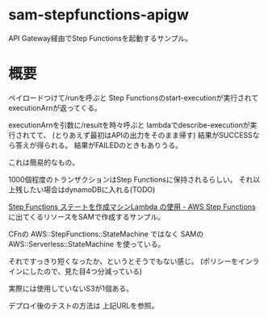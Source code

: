 # sam-stepfunctions-apigw

API Gateway経由でStep Functionsを起動するサンプル。

# 概要

ペイロードつけて/runを呼ぶと
Step Functionsのstart-executionが実行されて
executionArnが返ってくる。

executionArnを引数に/resultを時々呼ぶと
lambdaでdescribe-executionが実行されてて、
(とりあえず最初はAPIの出力をそのまま帰す)
結果がSUCCESSなら答えが得られる。
結果がFAILEDのときもありうる。

これは簡易的なもの。

1000個程度のトランザクションはStep Functionsに保持されるらしい。
それ以上残したい場合はdynamoDBに入れる(TODO)





[Step Functions ステートを作成マシンLambda の使用 - AWS Step Functions](https://docs.aws.amazon.com/ja_jp/step-functions/latest/dg/tutorial-creating-lambda-state-machine.html)
に出てくるリソースをSAMで作成するサンプル。

CFnの AWS::StepFunctions::StateMachine ではなく
SAMの AWS::Serverless::StateMachine を使っている。

それですっきり短くなったか、というとそうでもない感じ。
(ポリシーをインラインにしたので、見た目4つ分減っている)

実際には使用していないS3が1個ある。

デプロイ後のテストの方法は
上記URLを参照。
